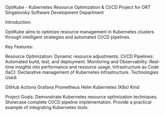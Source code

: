 OptiKube - Kubernetes Resource Optimization & CI/CD
Project for ORT Singalovsky Software Development Department

Introduction:

OptiKube aims to optimize resource management in Kubernetes clusters through intelligent strategies and automated CI/CD pipelines.

Key Features:

Resource Optimization: Dynamic resource adjustments.
CI/CD Pipelines: Automated build, test, and deployment.
Monitoring and Observability: Real-time insights into performance and resource usage.
Infrastructure as Code (IaC): Declarative management of Kubernetes infrastructure.
Technologies Used:

GitHub Actions
Grafana
Prometheus
Helm
Kubernetes (K8s)
Kind

Project Goals:
Demonstrate Kubernetes resource optimization techniques.
Showcase complete CI/CD pipeline implementation.
Provide a practical example of integrating Kubernetes tools.
